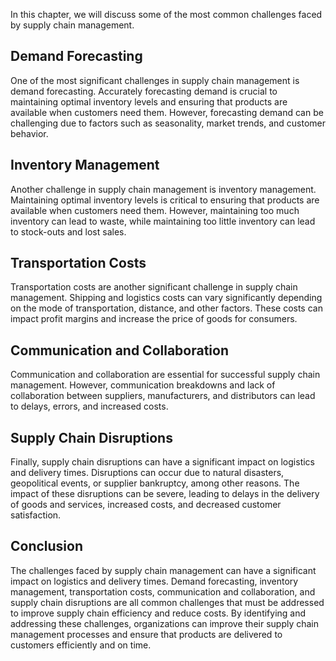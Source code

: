 
In this chapter, we will discuss some of the most common challenges faced by supply chain management.

Demand Forecasting
------------------

One of the most significant challenges in supply chain management is demand forecasting. Accurately forecasting demand is crucial to maintaining optimal inventory levels and ensuring that products are available when customers need them. However, forecasting demand can be challenging due to factors such as seasonality, market trends, and customer behavior.

Inventory Management
--------------------

Another challenge in supply chain management is inventory management. Maintaining optimal inventory levels is critical to ensuring that products are available when customers need them. However, maintaining too much inventory can lead to waste, while maintaining too little inventory can lead to stock-outs and lost sales.

Transportation Costs
--------------------

Transportation costs are another significant challenge in supply chain management. Shipping and logistics costs can vary significantly depending on the mode of transportation, distance, and other factors. These costs can impact profit margins and increase the price of goods for consumers.

Communication and Collaboration
-------------------------------

Communication and collaboration are essential for successful supply chain management. However, communication breakdowns and lack of collaboration between suppliers, manufacturers, and distributors can lead to delays, errors, and increased costs.

Supply Chain Disruptions
------------------------

Finally, supply chain disruptions can have a significant impact on logistics and delivery times. Disruptions can occur due to natural disasters, geopolitical events, or supplier bankruptcy, among other reasons. The impact of these disruptions can be severe, leading to delays in the delivery of goods and services, increased costs, and decreased customer satisfaction.

Conclusion
----------

The challenges faced by supply chain management can have a significant impact on logistics and delivery times. Demand forecasting, inventory management, transportation costs, communication and collaboration, and supply chain disruptions are all common challenges that must be addressed to improve supply chain efficiency and reduce costs. By identifying and addressing these challenges, organizations can improve their supply chain management processes and ensure that products are delivered to customers efficiently and on time.
